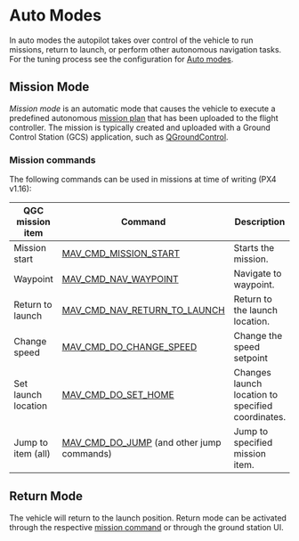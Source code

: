 # Auto Modes

In auto modes the autopilot takes over control of the vehicle to run missions, return to launch, or perform other autonomous navigation tasks.
For the tuning process see the configuration for [Auto modes](../config_rover/position_tuning.md).

## Mission Mode

_Mission mode_ is an automatic mode that causes the vehicle to execute a predefined autonomous [mission plan](../flying/missions.md) that has been uploaded to the flight controller.
The mission is typically created and uploaded with a Ground Control Station (GCS) application, such as [QGroundControl](https://docs.qgroundcontrol.com/master/en/).

### Mission commands

The following commands can be used in missions at time of writing (PX4 v1.16):

| QGC mission item    | Command                                                      | Description                                       |
| ------------------- | ------------------------------------------------------------ | ------------------------------------------------- |
| Mission start       | [MAV_CMD_MISSION_START](MAV_CMD_MISSION_START)               | Starts the mission.                               |
| Waypoint            | [MAV_CMD_NAV_WAYPOINT](MAV_CMD_NAV_WAYPOINT)                 | Navigate to waypoint.                             |
| Return to launch    | [MAV_CMD_NAV_RETURN_TO_LAUNCH][MAV_CMD_NAV_RETURN_TO_LAUNCH] | Return to the launch location.                    |
| Change speed        | [MAV_CMD_DO_CHANGE_SPEED][MAV_CMD_DO_CHANGE_SPEED]           | Change the speed setpoint                         |
| Set launch location | [MAV_CMD_DO_SET_HOME](MAV_CMD_DO_SET_HOME)                   | Changes launch location to specified coordinates. |
| Jump to item (all)  | [MAV_CMD_DO_JUMP][MAV_CMD_DO_JUMP] (and other jump commands) | Jump to specified mission item.                   |

[MAV_CMD_MISSION_START]: https://mavlink.io/en/messages/common.html#MAV_CMD_MISSION_START
[MAV_CMD_NAV_WAYPOINT]: https://mavlink.io/en/messages/common.html#MAV_CMD_NAV_WAYPOINT
[MAV_CMD_NAV_RETURN_TO_LAUNCH]: https://mavlink.io/en/messages/common.html#MAV_CMD_NAV_RETURN_TO_LAUNCH
[MAV_CMD_DO_CHANGE_SPEED]: https://mavlink.io/en/messages/common.html#MAV_CMD_DO_CHANGE_SPEED
[MAV_CMD_DO_SET_HOME]: https://mavlink.io/en/messages/common.html#MAV_CMD_DO_SET_HOME
[MAV_CMD_DO_JUMP]: https://mavlink.io/en/messages/common.html#MAV_CMD_DO_JUMP

## Return Mode

The vehicle will return to the launch position.
Return mode can be activated through the respective [mission command](#mission-commands) or through the ground station UI.
